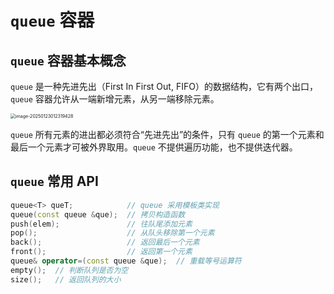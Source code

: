 # `queue` 容器

## `queue` 容器基本概念

`queue` 是一种先进先出（First In First Out, FIFO）的数据结构，它有两个出口，`queue` 容器允许从一端新增元素，从另一端移除元素。

<img src="https://leafalice-image.oss-cn-hangzhou.aliyuncs.com/img/image-20250123012319428.png" alt="image-20250123012319428" style="zoom: 50%;" />

`queue` 所有元素的进出都必须符合“先进先出”的条件，只有 `queue` 的第一个元素和最后一个元素才可被外界取用。`queue` 不提供遍历功能，也不提供迭代器。

## `queue` 常用 API

```cpp
queue<T> queT;            // queue 采用模板类实现
queue(const queue &que);  // 拷贝构造函数
push(elem);               // 往队尾添加元素
pop();                    // 从队头移除第一个元素
back();                   // 返回最后一个元素
front();                  // 返回第一个元素
queue& operator=(const queue &que);  // 重载等号运算符
empty();  // 判断队列是否为空
size();   // 返回队列的大小
```

